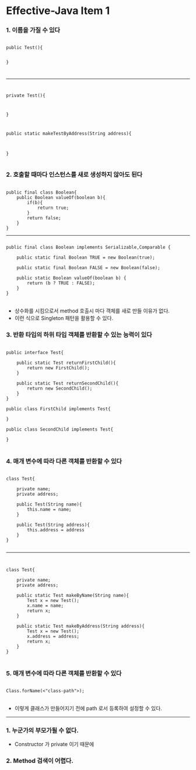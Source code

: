 <H1>Effective-Java Item 1</H1>

<H3>
1. 이름을 가질 수 있다
</H3>
<pre>
<code>
public Test(){

}

---

private Test(){

}

public static makeTestByAddress(String address){

}
</code>
</pre>

<H3>
2. 호출할 때마다 인스턴스를 새로 생성하지 않아도 된다
</H3>

<pre>
<code>
public final class Boolean{
    public Boolean valueOf(boolean b){
        if(b){
            return true;
        }
        return false;
    }
}
<hr/>
public final class Boolean implements Serializable,Comparable<Boolean> {

    public static final Boolean TRUE = new Boolean(true);

    public static final Boolean FALSE = new Boolean(false);

    public static Boolean valueOf(boolean b) {
        return (b ? TRUE : FALSE);
    }
}
</code>
</pre>

- 상수화를 시킴으로서 method 호출시 마다 객체를 새로 만들 이유가 없다.
- 이런 식으로 Singleton 패턴을 활용할 수 있다.

<H3>
3. 반환 타입의 하위 타입 객체를 반환할 수 있는 능력이 있다
</H3>

<pre>
<code>
public interface Test{
    
    public static Test returnFirstChild(){
        return new FirstChild();
    }

    public static Test returnSecondChild(){
        return new SecondChild();
    }
}

public class FirstChild implements Test{

}

public class SecondChild implements Test{

}
</code>
</pre>

<H3>
4. 매개 변수에 따라 다른 객체를 반환할 수 있다
</H3>

<pre>
<code>
class Test{
    
    private name;
    private address;

    public Test(String name){
        this.name = name;
    }

    public Test(String address){
        this.address = address
    }
}

<hr>

class Test{
    
    private name;
    private address;

    public static Test makeByName(String name){
        Test x = new Test();
        x.name = name;
        return x;
    }

    public static Test makeByAddress(String address){
        Test x = new Test();
        x.address = address;
        return x;
    }
}
</code>
</pre>

<H3>
5. 매개 변수에 따라 다른 객체를 반환할 수 있다
</H3>


<pre>
<code>
Class.forName(<"class-path">);
</code>
</pre>
- 이렇게 클래스가 만들어지기 전에 path 로서 등록하여 설정할 수 있다.

<hr>


<H3>
1. 누군가의 부모가될 수 없다.
</H3>

- Constructor 가 private 이기 때문에

<H3>
2. Method 검색이 어렵다.
</H3>
